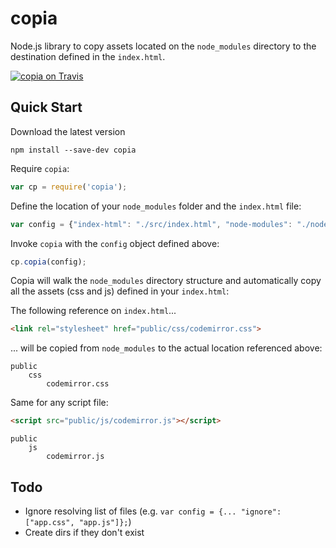 # copia

Node.js library to copy assets located on the `node_modules` directory to the destination defined in the `index.html`.

[![copia on Travis](https://api.travis-ci.org/fedelopez/copia.svg)](https://travis-ci.org/fedelopez/copia)

## Quick Start

Download the latest version
```shell    
npm install --save-dev copia
```

Require `copia`:
```javascript
var cp = require('copia');
``` 

Define the location of your `node_modules` folder and the `index.html` file: 
```javascript
var config = {"index-html": "./src/index.html", "node-modules": "./node_modules"};
```

Invoke `copia` with the `config` object defined above:
```javascript    
cp.copia(config);
```

Copia will walk the `node_modules` directory structure and automatically copy all the assets (css and js) defined in your `index.html`:

The following reference on `index.html`...
```html
<link rel="stylesheet" href="public/css/codemirror.css">
```
... will be copied from `node_modules` to the actual location referenced above:

    public
        css
            codemirror.css 

Same for any script file:

```html
<script src="public/js/codemirror.js"></script>
```

    public
        js
            codemirror.js

## Todo

- Ignore resolving list of files (e.g. `var config = {... "ignore":["app.css", "app.js"]};`)
- Create dirs if they don't exist
